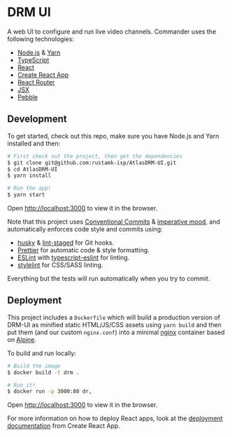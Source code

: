 # DRM UI

A web UI to configure and run live video channels. Commander uses the following technologies:

- [Node.js](https://nodejs.org/en/) & [Yarn](https://yarnpkg.com/)
- [TypeScript](https://www.typescriptlang.org/)
- [React](https://reactjs.org/)
- [Create React App](https://facebook.github.io/create-react-app/docs/getting-started)
- [React Router](https://reacttraining.com/react-router/web/guides/quick-start)
- [JSX](https://reactjs.org/docs/introducing-jsx.html)
- [Pebble](http://pebble-dev.s3-website-us-west-2.amazonaws.com/)


## Development

To get started, check out this repo, make sure you have Node.js and Yarn installed and then:

```sh
# First check out the project, then get the dependencies
$ git clone git@github.com:rustamk-isp/AtlasDRM-UI.git
$ cd AtlasDRM-UI
$ yarn install

# Run the app!
$ yarn start
```

Open [http://localhost:3000](http://localhost:3000) to view it in the browser.

Note that this project uses [Conventional Commits](https://www.conventionalcommits.org/en/v1.0.0-beta.3/) & [imperative mood](https://chris.beams.io/posts/git-commit/#imperative), and automatically enforces code style and commits using:

- [husky](https://github.com/typicode/husky) & [lint-staged](https://github.com/okonet/lint-staged) for Git hooks.
- [Prettier](https://prettier.io/) for automatic code & style formatting.
- [ESLint](https://eslint.org/) with [typescript-eslint](https://typescript-eslint.io) for linting.
- [stylelint](https://stylelint.io/) for CSS/SASS linting.

Everything but the tests will run automatically when you try to commit. 

## Deployment

This project includes a `Dockerfile` which will build a production version of DRM-UI as minified static HTML/JS/CSS assets using `yarn build` and then put them (and our custom `nginx.conf`) into a minimal [nginx](https://www.nginx.com/) container based on [Alpine](https://alpinelinux.org/).

To build and run locally:

```sh
# Build the image
$ docker build -t drm .

# Run it!
$ docker run -p 3000:80 dr,
```

Open [http://localhost:3000](http://localhost:3000) to view it in the browser.

For more information on how to deploy React apps, look at the [deployment documentation](https://facebook.github.io/create-react-app/docs/deployment) from Create React App.
